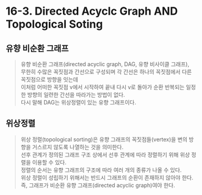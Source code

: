 # 16-3. Directed Acyclc Graph AND Topological Soting

## 유향 비순환 그래프  
> 유향 비순환 그래프(directed acyclic graph, DAG, 유향 비사이클 그래프),    
> 무한히 수많은 꼭짓점과 간선으로 구성되며 각 간선은 하나의 꼭짓점에서 다른 꼭짓점으로 방향을 잇는데     
> 이처럼 어떠한 꼭짓점 v에서 시작하여 끝내 다시 v로 돌아가 순환 반복되는 일정한 방향의 일련한 간선을 따라가는 방법이 없다.     
> 다시 말해 DAG는 위상정렬이 있는 유향 그래프이다.      

## 위상정렬     
> 위상 정렬(topological sorting)은 유향 그래프의 꼭짓점들(vertex)을 변의 방향을 거스르지 않도록 나열하는 것을 의미한다.    
> 선후 관계가 정의된 그래프 구조 상에서 선후 관계에 따라 정렬하기 위해 위상 정렬을 이용할 수 있다.     
> 정렬의 순서는 유향 그래프의 구조에 따라 여러 개의 종류가 나올 수 있다.  
> 위상 정렬이 성립하기 위해서는 반드시 그래프의 순환이 존재하지 않아야 한다.   
> 즉, 그래프가 비순환 유향 그래프(directed acyclic graph)여야 한다.     